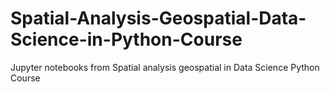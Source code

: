 # Spatial-Analysis-Geospatial-Data-Science-in-Python-Course

Jupyter notebooks from Spatial analysis geospatial in Data Science Python Course
